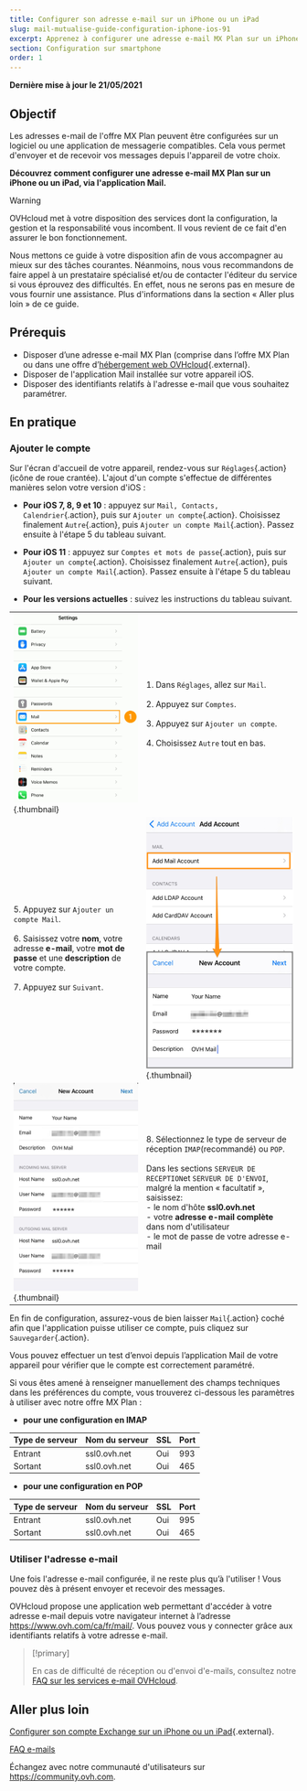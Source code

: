 ```yaml
---
title: Configurer son adresse e-mail sur un iPhone ou un iPad
slug: mail-mutualise-guide-configuration-iphone-ios-91
excerpt: Apprenez à configurer une adresse e-mail MX Plan sur un iPhone ou un iPad, via l'application Mail
section: Configuration sur smartphone
order: 1
---
```


**Dernière mise à jour le 21/05/2021**

## Objectif

Les adresses e-mail de l'offre MX Plan peuvent être configurées sur un logiciel ou une application de messagerie compatibles. Cela vous permet d'envoyer et de recevoir vos messages depuis l'appareil de votre choix.

**Découvrez comment configurer une adresse e-mail MX Plan sur un iPhone ou un iPad, via l'application Mail.**

> [!warning]
>
> OVHcloud met à votre disposition des services dont la configuration, la gestion et la responsabilité vous incombent. Il vous revient de ce fait d'en assurer le bon fonctionnement.
>
> Nous mettons ce guide à votre disposition afin de vous accompagner au mieux sur des tâches courantes. Néanmoins, nous vous recommandons de faire appel à un prestataire spécialisé et/ou de contacter l'éditeur du service si vous éprouvez des difficultés. En effet, nous ne serons pas en mesure de vous fournir une assistance. Plus d'informations dans la section « Aller plus loin » de ce guide.
>

## Prérequis

- Disposer d’une adresse e-mail MX Plan (comprise dans l’offre MX Plan ou dans une offre d’[hébergement web OVHcloud](https://www.ovh.com/ca/fr/hebergement-web/){.external}.
- Disposer de l'application Mail installée sur votre appareil iOS.
- Disposer des identifiants relatifs à l'adresse e-mail que vous souhaitez paramétrer.

## En pratique

### Ajouter le compte

Sur l'écran d'accueil de votre appareil, rendez-vous sur `Réglages`{.action} (icône de roue crantée). L'ajout d'un compte s'effectue de différentes manières selon votre version d'iOS :

- **Pour iOS 7, 8, 9 et 10** : appuyez sur `Mail, Contacts, Calendrier`{.action}, puis sur `Ajouter un compte`{.action}. Choisissez finalement `Autre`{.action}, puis `Ajouter un compte Mail`{.action}. Passez ensuite à l'étape 5 du tableau suivant.

- **Pour iOS 11** : appuyez sur `Comptes et mots de passe`{.action}, puis sur `Ajouter un compte`{.action}. Choisissez finalement `Autre`{.action}, puis `Ajouter un compte Mail`{.action}. Passez ensuite à l'étape 5 du tableau suivant.

- **Pour les versions actuelles** : suivez les instructions du tableau suivant.

| | |
|---|---|
|![exchange](images/configuration-mail-ios-step01.gif){.thumbnail}|1. Dans  `Réglages`, allez sur `Mail`. <br><br> 2. Appuyez sur `Comptes`.<br><br> 3. Appuyez sur `Ajouter un compte`.<br><br> 4. Choisissez `Autre` tout en bas.|
|5. Appuyez sur `Ajouter un compte Mail`.<br><br>6. Saisissez votre **nom**, votre adresse **e-mail**, votre **mot de passe** et une **description** de votre compte.<br><br>7. Appuyez sur `Suivant`.|![exchange](images/configuration-mail-ios-step02.png){.thumbnail}|
|![exchange](images/configuration-mail-ios-step03.png){.thumbnail}|8. Sélectionnez le type de serveur de réception `IMAP`(recommandé) ou `POP`.<br><br>Dans les sections `SERVEUR DE RECEPTION`et `SERVEUR DE D'ENVOI`, malgré la mention « facultatif », saisissez: <br>- le nom d'hôte **ssl0.ovh.net** <br>- votre **adresse e-mail complète** dans nom d'utilisateur <br>- le mot de passe de votre adresse e-mail|

En fin de configuration, assurez-vous de bien laisser `Mail`{.action} coché afin que l'application puisse utiliser ce compte, puis cliquez sur `Sauvegarder`{.action}.

Vous pouvez effectuer un test d’envoi depuis l’application Mail de votre appareil pour vérifier que le compte est correctement paramétré.

Si vous êtes amené à renseigner manuellement des champs techniques dans les préférences du compte, vous trouverez ci-dessous les paramètres à utiliser avec notre offre MX Plan :

- **pour une configuration en IMAP**

|Type de serveur|Nom du serveur|SSL|Port|
|---|---|---|---|
|Entrant|ssl0.ovh.net|Oui|993|
|Sortant|ssl0.ovh.net|Oui|465|

- **pour une configuration en POP**

|Type de serveur|Nom du serveur|SSL|Port|
|---|---|---|---|
|Entrant|ssl0.ovh.net|Oui|995|
|Sortant|ssl0.ovh.net|Oui|465|

### Utiliser l'adresse e-mail

Une fois l'adresse e-mail configurée, il ne reste plus qu’à l'utiliser ! Vous pouvez dès à présent envoyer et recevoir des messages.

OVHcloud propose une application web permettant d'accéder à votre adresse e-mail depuis votre navigateur internet à l’adresse <https://www.ovh.com/ca/fr/mail/>. Vous pouvez vous y connecter grâce aux identifiants relatifs à votre adresse e-mail.

> [!primary]
>
> En cas de difficulté de réception ou d'envoi d'e-mails, consultez notre [FAQ sur les services e-mail OVHcloud](https://docs.ovh.com/ca/fr/emails/faq-emails/).
>

## Aller plus loin

[Configurer son compte Exchange sur un iPhone ou un iPad](https://docs.ovh.com/ca/fr/microsoft-collaborative-solutions/exchange-configuration-automatique-sous-ios-iphone-ipad/){.external}.

[FAQ e-mails](https://docs.ovh.com/ca/fr/emails/faq-emails/)

Échangez avec notre communauté d'utilisateurs sur <https://community.ovh.com>.
